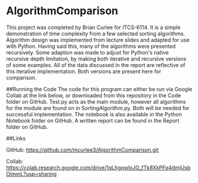 # AlgorithmComparison
This project was completed by Brian Curlee for ITCS-6114. It is a simple demonstration of time complexity from a few selected sorting algorithms. 
Algorithm design was implemented from lecture slides and adapted for use with Python. Having said this, many of the algorithms were presented recursively. 
Some adaption was made to adjust for Python's native recursive depth limitation, by making both iterative and recursive versions of some examples.
All of the data discussed in the report are reflective of this iterative implementation. Both versions are present here for comparison.

##Running the Code
The code for this program can either be run via Google Collab at the link below, or downloaded from this repository in the Code folder on GitHub. Test.py acts as the main module, however all algorithms for the module are found on in SortingAlgorithm.py. Both will be needed for successful implementation. The notebook is also available in the Python Notebook folder on GitHub. A written report can be found in the Report folder on GitHub. 

##Links

GitHub: https://github.com/mcurlee3/AlgorithmComparison.git

Collab: https://colab.research.google.com/drive/1gLhgqwIxJO_fTk8XkPFq4dmjUsbOimmL?usp=sharing
